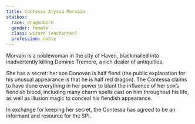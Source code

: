 ```yaml
---
title: Contessa Alyssa Morvain
statbox:
  race: dragonborn
  gender: female
  class: wizard (enchanter)
  profession: noble
---
```


Morvain is a noblewoman in the city of Haven, blackmailed into inadvertently killing Dominic Tremere, a rich dealer of antiquities.

She has a secret: her son Donovan is half fiend (the public explanation for his unusual appearance is that he is half red dragon). The Contessa claims to have done everything in her power to blunt the influence of her son’s fiendish blood, including many charm spells cast on him throughout his life, as well as illusion magic to conceal his fiendish appearance.

In exchange for keeping her secret, the Contessa has agreed to be an informant and resource for the SPI.

